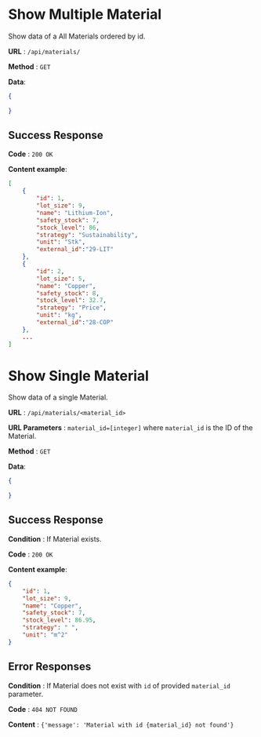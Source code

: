 # Show Multiple Material

Show data of a All Materials ordered by id.

**URL** : `/api/materials/`

**Method** : `GET`

**Data**: 

```json
{
    
}
```

## Success Response

**Code** : `200 OK`

**Content example**:

```json
[
    {
        "id": 1,
        "lot_size": 9,
        "name": "Lithium-Ion",
        "safety_stock": 7,
        "stock_level": 86,
        "strategy": "Sustainability",
        "unit": "Stk",
        "external_id":"29-LIT"
    },
    {
        "id": 2,
        "lot_size": 5,
        "name": "Copper",
        "safety_stock": 8,
        "stock_level": 32.7,
        "strategy": "Price",
        "unit": "kg",
        "external_id":"28-COP"
    },
    ...
]
```

# Show Single Material

Show data of a single Material.

**URL** : `/api/materials/<material_id>`

**URL Parameters** : `material_id=[integer]` where `material_id` is the ID of the Material.

**Method** : `GET`

**Data**: 

```json
{
    
}
```

## Success Response

**Condition** : If Material exists.

**Code** : `200 OK`

**Content example**:

```json
{
    "id": 1,
    "lot_size": 9,
    "name": "Copper",
    "safety_stock": 7,
    "stock_level": 86.95,
    "strategy": " ",
    "unit": "m^2"
}
```

## Error Responses

**Condition** : If Material does not exist with `id` of provided `material_id` parameter.

**Code** : `404 NOT FOUND`

**Content** : `{'message': 'Material with id {material_id} not found'}`